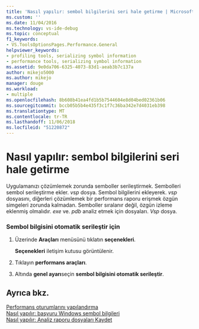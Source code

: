 ```yaml
---
title: 'Nasıl yapılır: sembol bilgilerini seri hale getirme | Microsoft Docs'
ms.custom: ''
ms.date: 11/04/2016
ms.technology: vs-ide-debug
ms.topic: conceptual
f1_keywords:
- VS.ToolsOptionsPages.Performance.General
helpviewer_keywords:
- profiling tools, serializing symbol information
- performance tools, serializing symbol information
ms.assetid: 9e0da706-6325-4073-83d1-aeab3b7c137a
author: mikejo5000
ms.author: mikejo
manager: douge
ms.workload:
- multiple
ms.openlocfilehash: 8b608b41ea4fd1b5b7544604e8d04bed02361b06
ms.sourcegitcommit: bccb05b5b4e435f3c1f7c36ba342e7d4031eb398
ms.translationtype: MT
ms.contentlocale: tr-TR
ms.lasthandoff: 11/06/2018
ms.locfileid: "51220872"
---
```

# <a name="how-to-serialize-symbol-information"></a>Nasıl yapılır: sembol bilgilerini seri hale getirme
Uygulamanızı çözümlemek zorunda semboller serileştirmek. Sembolleri sembol serileştirme ekler. *vsp* dosya. Sembol bilgilerini ekleyerek. *vsp* dosyasını, diğerleri çözümlemek bir performans raporu erişmek özgün simgeleri zorunda kalmadan. Semboller sıralanır değil, özgün izleme eklenmiş olmalıdır. *exe* ve. *pdb* analiz etmek için dosyaları. *Vsp* dosya.  
  
### <a name="to-automatically-serialize-symbol-information"></a>Sembol bilgisini otomatik serileştir için  
  
1.  Üzerinde **Araçları** menüsünü tıklatın **seçenekleri**.  
  
     **Seçenekleri** iletişim kutusu görüntülenir.  
  
2.  Tıklayın **performans araçları**.  
  
3.  Altında **genel ayarı**seçin **sembol bilgisini otomatik serileştir**.  
  
## <a name="see-also"></a>Ayrıca bkz.  
 [Performans oturumlarını yapılandırma](../profiling/configuring-performance-sessions.md)   
 [Nasıl yapılır: başvuru Windows sembol bilgileri](../profiling/how-to-reference-windows-symbol-information.md)   
 [Nasıl yapılır: Analiz raporu dosyaları Kaydet](/previous-versions/visualstudio/visual-studio-2010/bb763106\(v\=vs.100\))